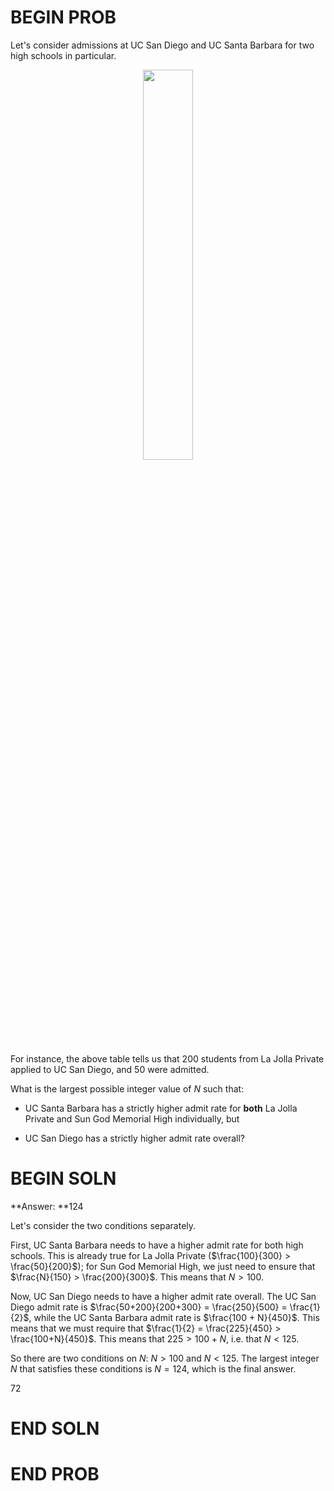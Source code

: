 # BEGIN PROB

Let's consider admissions at UC San Diego and UC Santa Barbara for two
high schools in particular.

<center><img src='../assets/images/sp22-midterm/simpson.png' width=40%></center>

For instance, the above table tells us that 200 students from La Jolla
Private applied to UC San Diego, and 50 were admitted.

What is the largest possible integer value of $N$ such that:

-   UC Santa Barbara has a strictly higher admit rate for **both** La
    Jolla Private and Sun God Memorial High individually, but

-   UC San Diego has a strictly higher admit rate overall?

# BEGIN SOLN

**Answer: **124

Let's consider the two conditions separately.

First, UC Santa Barbara needs to have a higher admit rate for both high
schools. This is already true for La Jolla Private
($\frac{100}{300} > \frac{50}{200}$); for Sun God Memorial High, we just
need to ensure that $\frac{N}{150} > \frac{200}{300}$. This means that
$N > 100$.

Now, UC San Diego needs to have a higher admit rate overall. The UC San
Diego admit rate is
$\frac{50+200}{200+300} = \frac{250}{500} = \frac{1}{2}$, while the UC
Santa Barbara admit rate is $\frac{100 + N}{450}$. This means that we
must require that $\frac{1}{2} = \frac{225}{450} > \frac{100+N}{450}$.
This means that $225 > 100 + N$, i.e. that $N < 125$.

So there are two conditions on $N$: $N > 100$ and $N < 125$. The largest
integer $N$ that satisfies these conditions is $N=124$, which is the
final answer.

<average>72</average>

# END SOLN

# END PROB